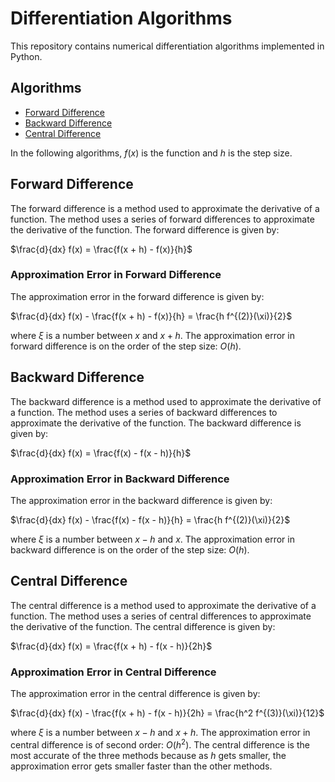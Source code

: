 # Differentiation Algorithms
This repository contains numerical differentiation algorithms implemented in Python.

## Algorithms
* [Forward Difference](#forward-difference)
* [Backward Difference](#backward-difference)
* [Central Difference](#central-difference)

In the following algorithms, $f(x)$ is the function and $h$ is the step size. 

## Forward Difference
The forward difference is a method used to approximate the derivative of a function. The method uses a series of forward differences to approximate the derivative of the function. The forward difference is given by:

$\frac{d}{dx} f(x) = \frac{f(x + h) - f(x)}{h}$

### Approximation Error in Forward Difference
The approximation error in the forward difference is given by:

$\frac{d}{dx} f(x) - \frac{f(x + h) - f(x)}{h} = \frac{h f^{(2)}(\xi)}{2}$

where $\xi$ is a number between $x$ and $x + h$. The approximation error in forward difference is on the order of the step size: $O(h)$.

## Backward Difference
The backward difference is a method used to approximate the derivative of a function. The method uses a series of backward differences to approximate the derivative of the function. The backward difference is given by:

$\frac{d}{dx} f(x) = \frac{f(x) - f(x - h)}{h}$

### Approximation Error in Backward Difference
The approximation error in the backward difference is given by:

$\frac{d}{dx} f(x) - \frac{f(x) - f(x - h)}{h} = \frac{h f^{(2)}(\xi)}{2}$

where $\xi$ is a number between $x - h$ and $x$. The approximation error in backward difference is on the order of the step size: $O(h)$.

## Central Difference
The central difference is a method used to approximate the derivative of a function. The method uses a series of central differences to approximate the derivative of the function. The central difference is given by:

$\frac{d}{dx} f(x) = \frac{f(x + h) - f(x - h)}{2h}$

### Approximation Error in Central Difference
The approximation error in the central difference is given by:

$\frac{d}{dx} f(x) - \frac{f(x + h) - f(x - h)}{2h} = \frac{h^2 f^{(3)}(\xi)}{12}$

where $\xi$ is a number between $x - h$ and $x + h$. The approximation error in central difference is of second order: $O(h^2)$. The central difference is the most accurate of the three methods because as $h$ gets smaller, the approximation error gets smaller faster than the other methods.